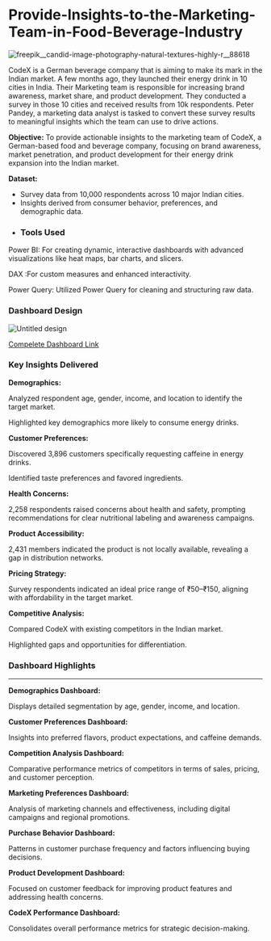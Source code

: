 # Provide-Insights-to-the-Marketing-Team-in-Food-Beverage-Industry

![freepik__candid-image-photography-natural-textures-highly-r__88618](https://github.com/user-attachments/assets/e4042a25-c0e4-473f-8b51-3a53d3aed6e7)


CodeX is a German beverage company that is aiming to make its mark in the Indian market. A few months ago, they launched their energy drink in 10 cities in India.
Their Marketing team is responsible for increasing brand awareness, market share, and product development. They conducted a survey in those 10 cities and received results from 10k respondents.
Peter Pandey, a marketing data analyst is tasked to convert these survey results to meaningful insights which the team can use to drive actions.

**Objective:**
To provide actionable insights to the marketing team of CodeX, a German-based food and beverage company, focusing on brand awareness, market penetration, and product development for their energy drink expansion into the Indian market.

**Dataset:**

- Survey data from 10,000 respondents across 10 major Indian cities.
- Insights derived from consumer behavior, preferences, and demographic data.
- 
  ### Tools Used



Power BI: For creating dynamic, interactive dashboards with advanced visualizations like heat maps, bar charts, and slicers.

DAX :For custom measures and enhanced interactivity.

Power Query: Utilized Power Query for cleaning and structuring raw data.

### Dashboard Design

![Untitled design](https://github.com/user-attachments/assets/b333ba17-f37d-4c80-aa51-19016675ba8b)


 [Compelete Dashboard Link](https://app.powerbi.com/view?r=eyJrIjoiYTBlOTE0YzctMmRhZi00YjE5LWJiZGMtYTg5MDNkMmY1MDNlIiwidCI6IjViOGEyNGIxLTA5MjgtNDdmZC04MzhmLTgwYTMxNTVhM2NhZiJ9)



  ### Key Insights Delivered



**Demographics:**

Analyzed respondent age, gender, income, and location to identify the target market.

Highlighted key demographics more likely to consume energy drinks.

**Customer Preferences:**

Discovered 3,896 customers specifically requesting caffeine in energy drinks.

Identified taste preferences and favored ingredients.

**Health Concerns:**

2,258 respondents raised concerns about health and safety, prompting recommendations for clear nutritional labeling and awareness campaigns.

**Product Accessibility:**

2,431 members indicated the product is not locally available, revealing a gap in distribution networks.

**Pricing Strategy:**

Survey respondents indicated an ideal price range of ₹50–₹150, aligning with affordability in the target market.

**Competitive Analysis:**

Compared CodeX with existing competitors in the Indian market.

Highlighted gaps and opportunities for differentiation.


### Dashboard Highlights

---

**Demographics Dashboard:**

Displays detailed segmentation by age, gender, income, and location.

**Customer Preferences Dashboard:**

Insights into preferred flavors, product expectations, and caffeine demands.

**Competition Analysis Dashboard:**

Comparative performance metrics of competitors in terms of sales, pricing, and customer perception.

**Marketing Preferences Dashboard:**

Analysis of marketing channels and effectiveness, including digital campaigns and regional promotions.

**Purchase Behavior Dashboard:**

Patterns in customer purchase frequency and factors influencing buying decisions.

**Product Development Dashboard:**

Focused on customer feedback for improving product features and addressing health concerns.

**CodeX Performance Dashboard:**

Consolidates overall performance metrics for strategic decision-making.
